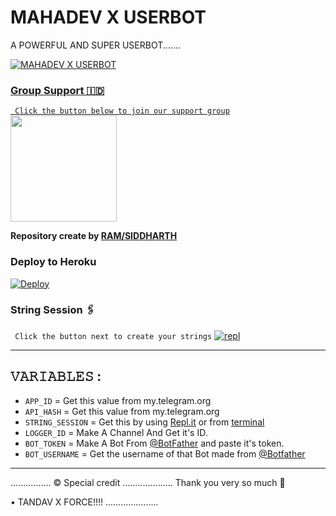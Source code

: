 # MAHADEV X USERBOT

A POWERFUL AND SUPER USERBOT.......
<p align="center">
  <a href="https://github.com/TEAM-TANDAV-X/MAHADEVS-X-USERBOTS/fork">
    


![MAHADEV X USERBOT](https://telegra.ph/file/f6ce93cb39a345085b6b9.jpg)

### Group Support 🇮🇩
`
Click the button below to join our support group`
   <a href="https://t.me/MAHADEV_X_USERBOT"><img src="https://img.shields.io/badge/Grup%20Support%3F-MAHADEV-red?&style=flat-square?&logo=telegram" width=170px></a></p>

__Repository create by [RAM/SIDDHARTH](TANDAV_X_MAHADEV_BAM_BHOLE)__




### Deploy to Heroku

[![Deploy](https://telegra.ph/file/9737134fa5cfbdf967e0b.jpg)](https://heroku.com/deploy?template=https://github.com/TEAM-TANDAV-X/MAHADEVS-X-USERBOTS)

### String Session 🖇
`
Click the button next to create your strings`
[![repl](https://telegra.ph/file/62955e5fffbd9f245f070.jpg)](https://replit.com/@TANDAVSIDDHARTH/TANDAV-USERBOT#main.py)
    
------------------------------------------------
## 𝚅𝙰𝚁𝙸𝙰𝙱𝙻𝙴𝚂 :

- `APP_ID`  =  Get this value from my.telegram.org
- `API_HASH`  =  Get this value from my.telegram.org
- `STRING_SESSION`  =  Get this by using [Repl.it](#Repl) or from [terminal](#Terminal)
- `LOGGER_ID`  =  Make A Channel And Get it's ID.
- `BOT_TOKEN`  =  Make A Bot From [@BotFather](https://t.me/botfather) and paste it's token.
- `BOT_USERNAME`  =  Get the username of that Bot made from [@Botfather](https://t.me/botfather)
------------

................
© Special credit
....................
Thank you very so much 🙏

•  TANDAV X FORCE!!!!
.....................
